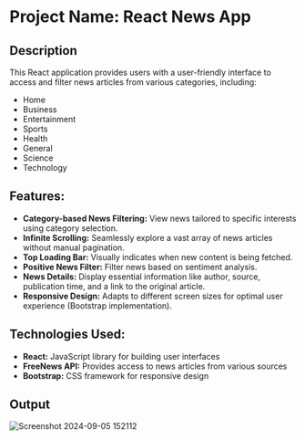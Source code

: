 # Project Name: React News App

## Description

This React application provides users with a user-friendly interface to access and filter news articles from various categories, including:

* Home
* Business
* Entertainment
* Sports
* Health
* General
* Science
* Technology

## Features:

* **Category-based News Filtering:**  View news tailored to specific interests using category selection.
* **Infinite Scrolling:** Seamlessly explore a vast array of news articles without manual pagination.
* **Top Loading Bar:** Visually indicates when new content is being fetched.
* **Positive News Filter:** Filter news based on sentiment analysis.
* **News Details:** Display essential information like author, source, publication time, and a link to the original article.
* **Responsive Design:** Adapts to different screen sizes for optimal user experience (Bootstrap implementation).


## Technologies Used:

* **React:** JavaScript library for building user interfaces
* **FreeNews API:** Provides access to news articles from various sources
* **Bootstrap:** CSS framework for responsive design


## Output 

![Screenshot 2024-09-05 152112](https://github.com/user-attachments/assets/1c01acd5-c509-4fa2-b6ea-b6be57d2975b)

